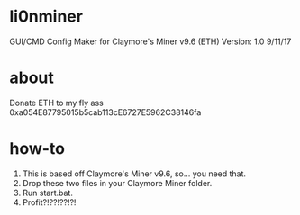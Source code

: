 # li0nminer
GUI/CMD Config Maker for Claymore's Miner v9.6 (ETH)
Version: 1.0 9/11/17
# about
Donate ETH to my fly ass 0xa054E87795015b5cab113cE6727E5962C38146fa
# how-to
1. This is based off Claymore's Miner v9.6, so... you need that.
2. Drop these two files in your Claymore Miner folder. 
3. Run start.bat.
4. Profit?!??!??!?!
